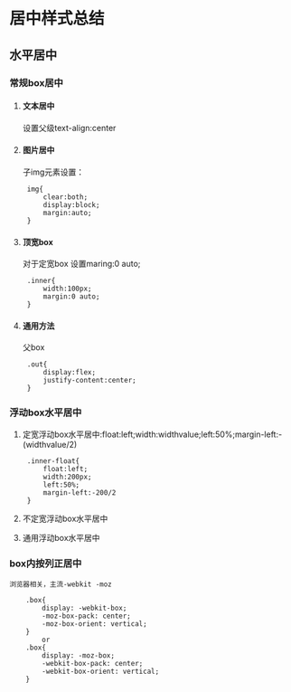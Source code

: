 # 居中样式总结

## 水平居中

### 常规box居中
1. #### 文本居中
   
    设置父级text-align:center

2. #### 图片居中
    
    子img元素设置：
 
        img{
            clear:both;
            display:block;
            margin:auto;
        } 
3. #### 顶宽box 
   
   对于定宽box  设置maring:0 auto;

        .inner{
            width:100px;
            margin:0 auto;        
        }

4. #### 通用方法
    
    父box

        .out{
            display:flex;
            justify-content:center;
        }

### 浮动box水平居中

1. 定宽浮动box水平居中:float:left;width:widthvalue;left:50%;margin-left:-(widthvalue/2)
   
        .inner-float{
            float:left;
            width:200px;
            left:50%;
            margin-left:-200/2
        }
   
2. 不定宽浮动box水平居中
   
3. 通用浮动box水平居中

### box内按列正居中

    浏览器相关，主流-webkit -moz

        .box{
            display: -webkit-box;
            -moz-box-pack: center;
            -moz-box-orient: vertical; 
        }
            or
        .box{
            display: -moz-box;
            -webkit-box-pack: center;
            -webkit-box-orient: vertical;
        }



    

    



    